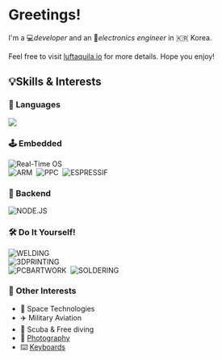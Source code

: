 # Greetings!

I'm a 💻*developer* and an 🔋*electronics engineer* in 🇰🇷 Korea.

Feel free to visit [luftaquila.io](https://luftaquila.io) for more details. Hope you enjoy!

## 💡Skills & Interests
### 📖 Languages
<!-- theme: dracula or react -->
<img src="https://github-readme-stats.vercel.app/api/wakatime?username=luftaquila&layout=compact&theme=react&hide_title=true&custom_title=Languages%20by%20working%20time&langs_count=8&hide=html,other,cmake,css,git,java,json,arduino,vim%20script,yaml,autohotkey,restructuredtext,text,makefile">

### 🕹️ Embedded
![Real-Time OS](https://img.shields.io/badge/Real--Time%20OS-556472?style=for-the-badge&logo=figshare&logoColor=white)<br>
![ARM](https://img.shields.io/badge/arm-0091BD?style=for-the-badge&logo=arm&logoColor=white)&nbsp;
![PPC](https://img.shields.io/badge/powerpc-FF7328?style=for-the-badge&logo=apple&logoColor=white)&nbsp;
![ESPRESSIF](https://img.shields.io/badge/espressif-E7352C?style=for-the-badge&logo=espressif&logoColor=white)&nbsp;
<!--
![RISCV](https://img.shields.io/badge/RISC--V-283272?style=for-the-badge&logo=riscv&logoColor=white)<br>
<sub>(ORDER BY `FAMILIARITY` DESC)</sub>
-->

### 📡 Backend
![NODE.JS](https://img.shields.io/badge/Node.js-339933?style=for-the-badge&logo=nodedotjs&logoColor=white)&nbsp;

### 🛠️ Do It Yourself!
![WELDING](https://img.shields.io/badge/TIG%20&%20ARC%20WELDING-324FFF?style=for-the-badge&logo=Lit&logoColor=white)<br>
![3DPRINTING](https://img.shields.io/badge/3D%20MODELING%20&%20PRINTING-E7352C?style=for-the-badge&logo=Blueprint&logoColor=white)<br>
![PCBARTWORK](https://img.shields.io/badge/PCB%20ARTWORK-006600?style=for-the-badge&logo=Archicad&logoColor=white)&nbsp;
![SOLDERING](https://img.shields.io/badge/SOLDERING-556472?style=for-the-badge&logo=Openlayers&logoColor=white)

### 🌠 Other Interests
* 🚀 Space Technologies
* ✈️ Military Aviation
* 🌊 Scuba & Free diving
* 📸 [Photography](https://luftaquila.io/photos/)
* ⌨️ [Keyboards](https://luftaquila.io/keyboard/)
